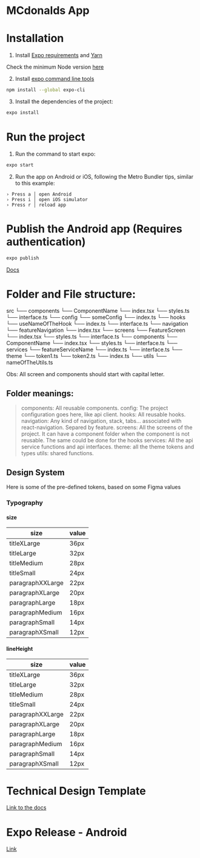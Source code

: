 # MCdonalds App

# Installation

1. Install [Expo requirements](https://docs.expo.dev/get-started/installation/#requirements) and [Yarn](https://classic.yarnpkg.com/en/docs/install#mac-stable)

Check the minimum Node version [here](.nvmrc)

2. Install [expo command line tools](https://docs.expo.dev/get-started/installation/#installing-expo-cli)
```sh
npm install --global expo-cli
```

3. Install the dependencies of the project:
```sh
expo install
```

# Run the project

1. Run the command to start expo:
```sh
expo start
```

2. Run the app on Android or iOS, following the Metro Bundler tips, similar to this example:

```
› Press a │ open Android
› Press i │ open iOS simulator
› Press r │ reload app
```

# Publish the Android app (Requires authentication)
```sh
expo publish
```
[Docs](https://docs.expo.dev/workflow/publishing/#how-to-publish)

# Folder and File structure:

src
    └── components
        └── ComponentName
            └── index.tsx
            └── styles.ts
            └── interface.ts
    └── config
        └── someConfig
            └── index.ts
    └── hooks
        └── useNameOfTheHook
            └── index.ts
            └── interface.ts
    └── navigation
        └── featureNavigation
            └── index.tsx
    └── screens
        └── FeatureScreen
            └── index.tsx
            └── styles.ts
            └── interface.ts
            └── components
                └── ComponentName
                    └── index.tsx
                    └── styles.ts
                    └── interface.ts
    └── services
        └── featureServiceName
            └── index.ts
            └── interface.ts
    └── theme
        └── token1.ts
        └── token2.ts
        └── index.ts
    └── utils
        └── nameOfTheUtils.ts

Obs: All screen and components should start with capital letter.

## Folder meanings:
> components: All reusable components.
> config: The project configuration goes here, like api client.
> hooks: All reusable hooks.
> navigation: Any kind of navigation, stack, tabs... associated with react-navigation. Separed by feature.
> screens: All the screens of the project. It can have a component folder when the component is not reusable. The same could be done for the hooks
> services: All the api service functions and api interfaces.
> theme: all the theme tokens and types
> utils: shared functions.

## Design System

Here is some of the pre-defined tokens, based on some Figma values

### Typography

#### size

| size             | value |
| ---------------- | ----- |
| titleXLarge      | 36px  |
| titleLarge       | 32px  |
| titleMedium      | 28px  |
| titleSmall       | 24px  |
| paragraphXXLarge | 22px  |
| paragraphXLarge  | 20px  |
| paragraphLarge   | 18px  |
| paragraphMedium  | 16px  |
| paragraphSmall   | 14px  |
| paragraphXSmall  | 12px  |

#### lineHeight

| size             | value |
| ---------------- | ----- |
| titleXLarge      | 36px  |
| titleLarge       | 32px  |
| titleMedium      | 28px  |
| titleSmall       | 24px  |
| paragraphXXLarge | 22px  |
| paragraphXLarge  | 20px  |
| paragraphLarge   | 18px  |
| paragraphMedium  | 16px  |
| paragraphSmall   | 14px  |
| paragraphXSmall  | 12px  |


# Technical Design Template

[Link to the docs](https://docs.google.com/document/d/1JeHL2JEzTgIE_jdd3DYpeA7xd22gQj4GKyTM6shIXWM/edit?usp=sharing)


# Expo Release - Android

[Link](https://expo.dev/@ronicesarrc/mcdonalds?serviceType=classic&distribution=expo-go)